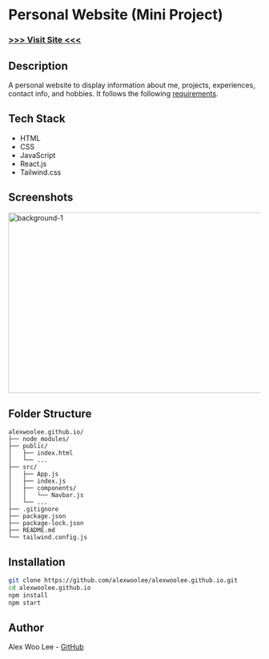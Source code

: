 # Personal Website (Mini Project)
### [>>> Visit Site <<<](https://alexwoolee.github.io/)

## Description
A personal website to display information about me, projects, experiences, contact info, and hobbies. It follows the following [requirements](https://github.com/CMPT-276-SUMMER-2025/mini-project-alexwoolee).

## Tech Stack 
- HTML
- CSS
- JavaScript
- React.js
- Tailwind.css

## Screenshots
<img src=".src/assets/bg-1.png" alt="background-1" width="640" height="360" />

## Folder Structure 
```
alexwoolee.github.io/
├── node_modules/
├── public/
│   ├── index.html
│   └── ...
├── src/
│   ├── App.js
│   ├── index.js
│   ├── components/
│   │   └── Navbar.js
│   └── ...
├── .gitignore
├── package.json
├── package-lock.json
├── README.md
└── tailwind.config.js
```

## Installation 
```bash
git clone https://github.com/alexwoolee/alexwoolee.github.io.git
cd alexwoolee.github.io
npm install 
npm start
```

## Author
Alex Woo Lee - [GitHub](https://github.com/alexwoolee)